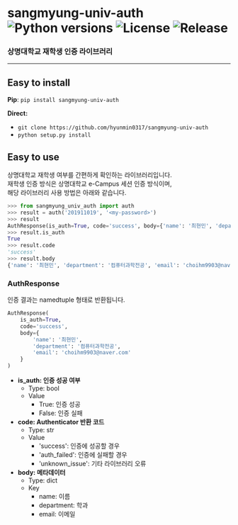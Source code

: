 # sangmyung-univ-auth ![Python versions](https://img.shields.io/badge/Python-3.9-blue) ![License](https://img.shields.io/badge/license-MIT-green) ![Release](https://img.shields.io/badge/release-0.0.1-red)
### 상명대학교 재학생 인증 라이브러리

---

## Easy to install

**Pip**: `pip install sangmyung-univ-auth`

**Direct:**

- `git clone https://github.com/hyunmin0317/sangmyung-univ-auth`
- `python setup.py install`

## Easy to use

상명대학교 재학생 여부를 간편하게 확인하는 라이브러리입니다.<br>
재학생 인증 방식은 상명대학교 e-Campus 세션 인증 방식이며,<br>
해당 라이브러리 사용 방법은 아래와 같습니다.

```python
>>> from sangmyung_univ_auth import auth
>>> result = auth('201911019', '<my-password>')
>>> result
AuthResponse(is_auth=True, code='success', body={'name': '최현민', 'department': '컴퓨터과학전공', 'email': 'choihm9903@naver.com'})
>>> result.is_auth
True
>>> result.code
'success'
>>> result.body
{'name': '최현민', 'department': '컴퓨터과학전공', 'email': 'choihm9903@naver.com'}
```

### AuthResponse

인증 결과는 namedtuple 형태로 반환됩니다.

```python
AuthResponse(
	is_auth=True,
	code='success',
	body={
        'name': '최현민', 
        'department': '컴퓨터과학전공', 
        'email': 'choihm9903@naver.com'
    }
)
```
- **is_auth: 인증 성공 여부**
  - Type: bool
  - Value
    - True: 인증 성공
    - False: 인증 실패
- **code: Authenticator 반환 코드**
  - Type: str
  - Value
    - 'success': 인증에 성공할 경우
    - 'auth_failed': 인증에 실패할 경우
    - 'unknown_issue': 기타 라이브러리 오류
- **body: 메타데이터**
  - Type: dict 
  - Key
    - name: 이름
    - department: 학과
    - email: 이메일
